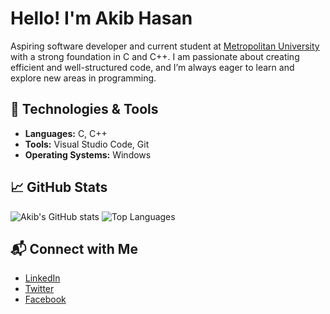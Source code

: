 #  Hello! I'm Akib Hasan

Aspiring software developer and current student at [Metropolitan University](https://metrouni.edu.bd/) with a strong foundation in C and C++. I am passionate about creating efficient and well-structured code, and I’m always eager to learn and explore new areas in programming.

## 💼 Technologies & Tools

- **Languages:** C, C++
- **Tools:** Visual Studio Code, Git
- **Operating Systems:** Windows

## 📈 GitHub Stats

![Akib's GitHub stats](https://github-readme-stats.vercel.app/api?username=ak1bhasan&show_icons=true&theme=graywhite&hide_title=true)
![Top Languages](https://github-readme-stats.vercel.app/api/top-langs/?username=ak1bhasan&layout=compact&theme=graywhite)

## 📬 Connect with Me

- [LinkedIn](https://www.linkedin.com/in/ak1bhasan/)
- [Twitter](https://x.com/____akibbb)
- [Facebook](https://www.facebook.com/akib.hasan.148553)
